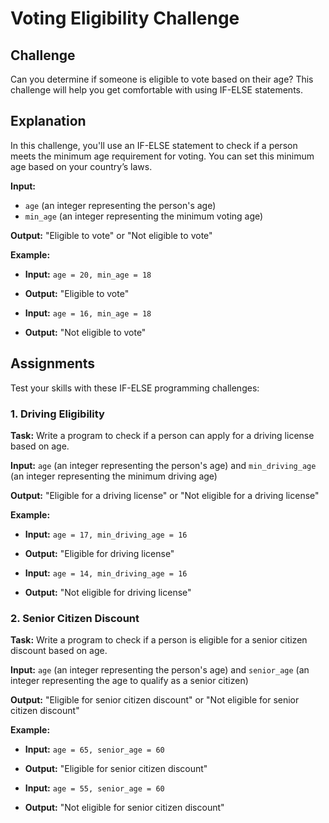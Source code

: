 # Voting Eligibility Challenge

## Challenge
Can you determine if someone is eligible to vote based on their age? This challenge will help you get comfortable with using IF-ELSE statements.

## Explanation
In this challenge, you'll use an IF-ELSE statement to check if a person meets the minimum age requirement for voting. You can set this minimum age based on your country’s laws.

**Input:** 
- `age` (an integer representing the person's age)
- `min_age` (an integer representing the minimum voting age)

**Output:** "Eligible to vote" or "Not eligible to vote"

**Example:**
- **Input:** `age = 20, min_age = 18`
- **Output:** "Eligible to vote"

- **Input:** `age = 16, min_age = 18`
- **Output:** "Not eligible to vote"

## Assignments
Test your skills with these IF-ELSE programming challenges:

### 1. Driving Eligibility

**Task:** Write a program to check if a person can apply for a driving license based on age.

**Input:** `age` (an integer representing the person's age) and `min_driving_age` (an integer representing the minimum driving age)

**Output:** "Eligible for a driving license" or "Not eligible for a driving license"

**Example:**
- **Input:** `age = 17, min_driving_age = 16`
- **Output:** "Eligible for driving license"

- **Input:** `age = 14, min_driving_age = 16`
- **Output:** "Not eligible for driving license"

### 2. Senior Citizen Discount

**Task:** Write a program to check if a person is eligible for a senior citizen discount based on age.

**Input:** `age` (an integer representing the person's age) and `senior_age` (an integer representing the age to qualify as a senior citizen)

**Output:** "Eligible for senior citizen discount" or "Not eligible for senior citizen discount"

**Example:**
- **Input:** `age = 65, senior_age = 60`
- **Output:** "Eligible for senior citizen discount"

- **Input:** `age = 55, senior_age = 60`
- **Output:** "Not eligible for senior citizen discount"
